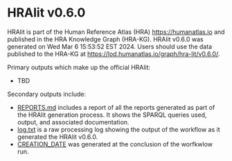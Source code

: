 # HRAlit v0.6.0

HRAlit is part of the Human Reference Atlas (HRA) <https://humanatlas.io> and published in the HRA Knowledge Graph (HRA-KG). HRAlit v0.6.0 was generated on Wed Mar  6 15:53:52 EST 2024. Users should use the data published to the HRA-KG at <https://lod.humanatlas.io/graph/hra-lit/v0.6.0/>.

Primary outputs which make up the official HRAlit:

* TBD

Secondary outputs include:

* [REPORTS.md](REPORTS.md) includes a report of all the reports generated as part of the HRAlit generation process. It shows the SPARQL queries used, output, and associated documentation.
* [log.txt](log.txt) is a raw processing log showing the output of the workflow as it generated the HRAlit v0.6.0.
* [CREATION_DATE](CREATION_DATE) was generated at the conclusion of the worfkwlow run.

